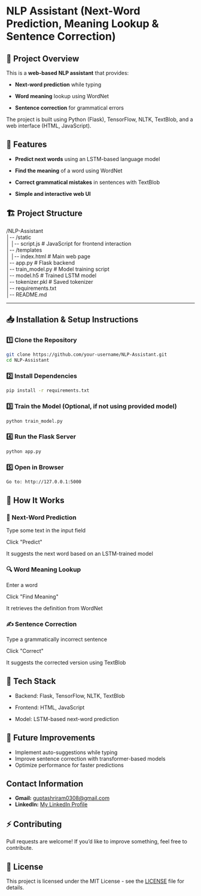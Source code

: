 # NLP Assistant (Next-Word Prediction, Meaning Lookup & Sentence Correction)

## 📌 Project Overview

This is a **web-based NLP assistant** that provides:

- **Next-word prediction** while typing

- **Word meaning** lookup using WordNet

- **Sentence correction** for grammatical errors

The project is built using Python (Flask), TensorFlow, NLTK, TextBlob, and a web interface (HTML, JavaScript).

## 🚀 Features

- **Predict next words** using an LSTM-based language model

- **Find the meaning** of a word using WordNet

- **Correct grammatical mistakes** in sentences with TextBlob

- **Simple and interactive web UI**

## 🏗️ Project Structure

/NLP-Assistant        
│-- /static             
│   │-- script.js  # JavaScript for frontend interaction             
│-- /templates           
│   │-- index.html  # Main web page       
│-- app.py  # Flask backend         
│-- train_model.py  # Model training script           
│-- model.h5  # Trained LSTM model           
│-- tokenizer.pkl  # Saved tokenizer           
│-- requirements.txt            
│-- README.md           

---
## 📥 Installation & Setup Instructions

### 1️⃣ Clone the Repository

```bash
git clone https://github.com/your-username/NLP-Assistant.git
cd NLP-Assistant
```
### 2️⃣ Install Dependencies
```bash
pip install -r requirements.txt
```
### 3️⃣ Train the Model (Optional, if not using provided model)
```bash
python train_model.py
```
### 4️⃣ Run the Flask Server
```bash
python app.py
```
### 5️⃣ Open in Browser
```bash
Go to: http://127.0.0.1:5000
```

## 🔧 How It Works

### 📝 Next-Word Prediction

Type some text in the input field

Click "Predict"

It suggests the next word based on an LSTM-trained model

### 🔍 Word Meaning Lookup

Enter a word

Click "Find Meaning"

It retrieves the definition from WordNet

### ✍ Sentence Correction

Type a grammatically incorrect sentence

Click "Correct"

It suggests the corrected version using TextBlob

## 📌 Tech Stack

- Backend: Flask, TensorFlow, NLTK, TextBlob

- Frontend: HTML, JavaScript

- Model: LSTM-based next-word prediction

## 📌 Future Improvements
- Implement auto-suggestions while typing
- Improve sentence correction with transformer-based models
- Optimize performance for faster predictions


## Contact Information

- **Gmail:** [guptashriram0308@gmail.com](mailto:guptashriram0308@gmail.com)
- **LinkedIn:** [My LinkedIn Profile](https://www.linkedin.com/in/shriram-gupta-643906204/)

## ⚡ Contributing

Pull requests are welcome! If you’d like to improve something, feel free to contribute.

## 📜 License

This project is licensed under the MIT License - see the [LICENSE](LICENSE) file for details.
